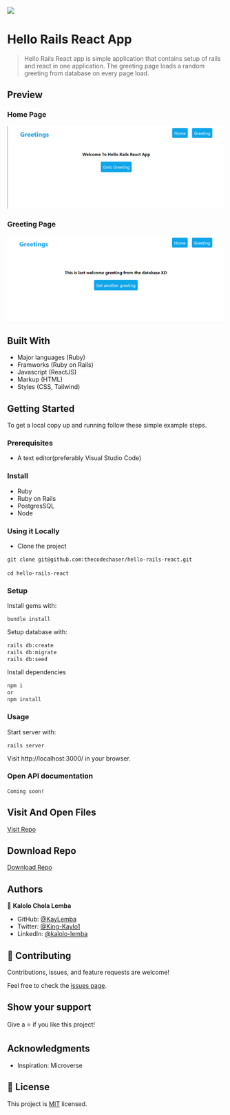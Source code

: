 ![](https://img.shields.io/badge/KayLemba-blueviolet)

# Hello Rails React App

> Hello Rails React app is simple application that contains setup of rails and react in one application. The greeting page loads a random greeting from database on every page load.

## Preview

### Home Page

![screenshot](./app/assets/images/home.png)

### Greeting Page

![screenshot](./app/assets/images/greeting.png)

## Built With

- Major languages (Ruby)
- Framworks (Ruby on Rails)
- Javascript (ReactJS)
- Markup (HTML)
- Styles (CSS, Tailwind)

## Getting Started

To get a local copy up and running follow these simple example steps.

### Prerequisites
- A text editor(preferably Visual Studio Code)

### Install
- Ruby
- Ruby on Rails
- PostgresSQL
- Node

### Using it Locally

- Clone the project

```
git clone git@github.com:thecodechaser/hello-rails-react.git

cd hello-rails-react

```

### Setup

Install gems with:

```
bundle install
```

Setup database with:

```
rails db:create
rails db:migrate
rails db:seed
```

Install dependencies

```
npm i 
or
npm install
```

### Usage

Start server with:

```
rails server
```

Visit http://localhost:3000/ in your browser.

### Open API documentation

```
Coming soon!
```


## Visit And Open Files

[Visit Repo](https://github.com/KayLemba/hello-world-rails-react)

## Download Repo

[Download Repo](https://github.com/KayLemba/hello-world-rails-react)


## Authors

👤 **Kalolo Chola Lemba**

- GitHub: [@KayLemba](https://github.com/KayLemba)
- Twitter: [@King-Kaylo1](https://twitter.com/King_Kaylo1) 
- LinkedIn: [@kalolo-lemba](https://www.linkedin.com/in/https://www.linkedin.com/in/kalolo-lemba)



## 🤝 Contributing

Contributions, issues, and feature requests are welcome!

Feel free to check the [issues page](https://github.com/KayLemba/hello-world-rails-react/issues).

## Show your support

Give a ⭐️ if you like this project!

## Acknowledgments

- Inspiration: Microverse

## 📝 License

This project is [MIT](./LICENSE.md) licensed.
